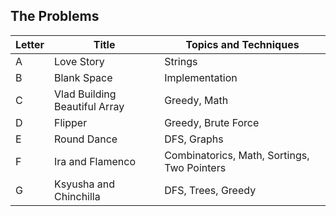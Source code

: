 ## The Problems

|  Letter | Title                     | Topics and Techniques                          |
|---------|---------------------------|-----------------------------|
|  A | Love Story            | Strings                        |
|  B | Blank Space              |Implementation                       |
|  C | Vlad Building Beautiful Array        | Greedy, Math                        |
|  D | Flipper        | Greedy, Brute Force                       |
|  E | Round Dance        | DFS, Graphs                       |
|  F | Ira and Flamenco        | Combinatorics, Math, Sortings, Two Pointers|
|  G | Ksyusha and Chinchilla       | DFS, Trees, Greedy|
